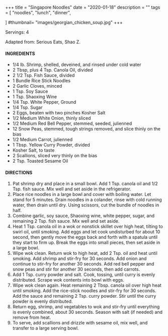 +++
title = "Singapore Noodles"
date = "2020-01-18"
description = ""
tags = [
    "noodles",
    "lunch",
    "dinner",
    
]
#thumbnail= "images/georgian_chicken_soup.jpg"
+++

Servings: 4 <!--more-->

Adapted from: Serious Eats, Shao Z. 

#### INGREDIENTS 

* 1/4 lb. Shrimp, shelled, deveined, and rinsed under cold water
* 2 Tbsp, plus 4 Tsp. Canola Oil, divided
* 2 1/2 Tsp. Fish Sauce, divided
* 1 Bundle Rice Stick Noodles 
* 2 Garlic Cloves, minced
* 1 Tsp. Soy Sauce
* 1 Tsp. Shaoxing Wine
* 1/4 Tsp. White Pepper, Ground
* 1/4 Tsp. Sugar
* 2 Eggs, beaten with two pinches Kosher Salt
* 1/2 Medium White Onion, thinly sliced
* 1/2 Medium Red Bell Pepper, stemmed, seeded, julienned
* 12 Snow Peas, stemmed, tough strings removed, and slice thinly on the bias
* 1/2 Medium Carrot, julienned
* 1 Tbsp. Yellow Curry Powder, divided
* Kosher Salt, to taste 
* 2 Scallions, sliced very thinly on the bias
* 2 Tsp. Toasted Sesame Oil

#### DIRECTIONS 

1. Pat shrimp dry and place in a small bowl. Add 1 Tsp. canola oil and 1/2 Tsp. fish sauce. Mix well and set aside in the refrigerator.
2. Place rice noodles in a large bowl and cover with boiling water. Let stand for 5 minutes. Drain noodles in a colander, rinse with cold running water, then drain until dry. Using scissors, cut the bundle of noodles in half.
3. Combine garlic, soy sauce, Shaoxing wine, white pepper, sugar, and remaining 2 Tsp. fish sauce. Mix well and set aside.
4. Heat 1 Tsp. canola oil in a wok or nonstick skillet over high heat, tilting to swirl oil, until smoking. Add eggs and let cook undisturbed for about 10 second, then gently move the eggs back and forth with a spatula until they start to firm up. Break the eggs into small pieces, then set aside in a large bowl.
5. Wipe wok clean. Return wok to high heat, add 2 Tsp. oil and heat until smoking. Add shrimp and stir-fry for 30 seconds. Add onion and continue to stir-fry for another 30 seconds. Add red bell pepper and snow peas and stir for another 30 seconds, then add carrots. 
6. Add 1 Tsp. curry powder and salt. Cook, tossing, until curry is evenly distributed. Scrape wok contents into bowl with eggs.
7. Wipe wok clean again. Heat remaining 2 Tbsp. canola oil over high heat until smoking. Add the rice-stick noodles and stir-fry for 30 seconds. Add the sauce and remaining 2 Tsp. curry powder. Stir until the curry powder is evenly distributed. 
8. Return egg, shrimp, and vegetables to wok and stir-fry until everything is evenly combined, about 30 seconds. Season with salt (if needed) and remove from heat. 
9. To serve, add scallions and drizzle with sesame oil, mix well, and transfer to a large serving bowl. 
 
